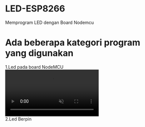 # LED-ESP8266
Memprogram LED dengan Board Nodemcu

# Ada beberapa kategori program yang digunakan
1.Led pada board NodeMCU<br>
<video autoplay loop muted playsinline>
    <source src="cat-herd.mp4" type="video/mp4" />
  </video>  
2.Led Berpin
